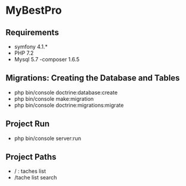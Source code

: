 # MyBestPro

## Requirements
- symfony 4.1.*
- PHP 7.2
- Mysql 5.7
-composer 1.6.5
## Migrations: Creating the Database and Tables
- php bin/console doctrine:database:create
-  php bin/console make:migration
- php bin/console doctrine:migrations:migrate

## Project Run
- php bin/console server:run

## Project Paths
- / : taches list
- /tache list search 


